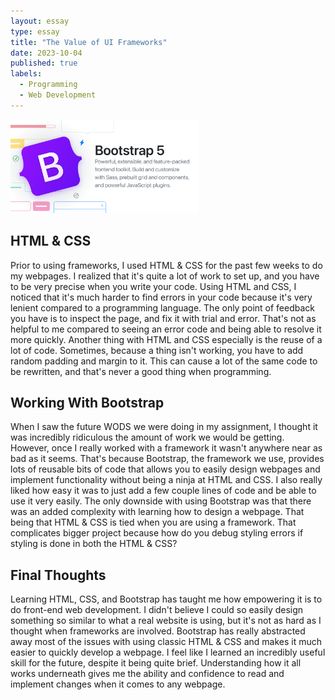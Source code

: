 ```yaml
---
layout: essay
type: essay
title: "The Value of UI Frameworks"
date: 2023-10-04
published: true
labels:
  - Programming
  - Web Development
---
```


<img src="../images/bootstrap-main.png" alt="" width="300px">

## HTML & CSS

Prior to using frameworks, I used HTML & CSS for the past few weeks to do my webpages. I realized that it's quite a lot of work to set up, and you have to be very precise when you write your code. Using HTML and CSS, I noticed that it's much
harder to find errors in your code because it's very lenient compared to a programming language. The only point of feedback you have is to inspect the page, and fix it with trial and error. That's not as helpful to me compared to seeing an error
code and being able to resolve it more quickly. Another thing with HTML and CSS especially is the reuse of a lot of code. Sometimes, because a thing isn't working, you have to add random padding and margin to it. This can cause a lot of the same
code to be rewritten, and that's never a good thing when programming.

## Working With Bootstrap

When I saw the future WODS we were doing in my assignment, I thought it was incredibly ridiculous the amount of work we would be getting. However, once I really worked with a framework it wasn't anywhere near as bad as it seems. That's because
Bootstrap, the framework we use, provides lots of reusable bits of code that allows you to easily design webpages and implement functionality without being a ninja at HTML and CSS. I also really liked how easy it was to just add a few couple
lines of code and be able to use it very easily. The only downside with using Bootstrap was that there was an added complexity with learning how to design a webpage. That being that HTML & CSS is tied when you are using a framework. That
complicates bigger project because how do you debug styling errors if styling is done in both the HTML & CSS?

## Final Thoughts

Learning HTML, CSS, and Bootstrap has taught me how empowering it is to do front-end web development. I didn't believe I could so easily design something so similar to what a real website is using, but it's not as hard as I thought when
frameworks are involved. Bootstrap has really abstracted away most of the issues with using classic HTML & CSS and makes it much easier to quickly develop a webpage. I feel like I learned an incredibly useful skill for the future, despite it being
quite
brief. Understanding how it all works
underneath gives me
the ability and confidence to
read and
implement
changes when it
comes to
any webpage.
